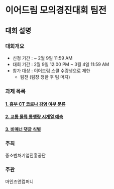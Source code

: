 # 이어드림 모의경진대회 팀전

## 대회 설명

### 대회개요

* 신청 기간 : ~ 2월 9일 11:59 AM
* 대회 기간 : 2월 9일 12:00 PM ~ 3월 4일 11:59 AM
* 참가 대상 : 이어드림 스쿨 수강생으로 제한
  * 팀전 (팀장 정한 후 팀 머지)

### 과제 목록

#### [1. 흉부 CT 코로나 감염 여부 분류](https://github.com/Hyeok95/Yeardream_AI_project/tree/main/%ED%9D%89%EB%B6%80CT%EB%A5%BC%20%EC%9D%B4%EC%9A%A9%ED%95%9C%20%EC%BD%94%EB%A1%9C%EB%82%98%20%EA%B0%90%EC%97%BC%20%EC%97%AC%EB%B6%80%20%EB%B6%84%EB%A5%98)

#### [2. 교통 물류 통행량 시계열 예측](https://github.com/Hyeok95/Yeardream_AI_Team_Project/tree/main/%EA%B5%90%ED%86%B5%20%EB%AC%BC%EB%A5%98%20%ED%86%B5%ED%96%89%EB%9F%89%20%EC%8B%9C%EA%B3%84%EC%97%B4%20%EC%98%88%EC%B8%A1)

#### [3. 비매너 댓글 식별](https://github.com/Hyeok95/Yeardream_AI_Team_Project/tree/main/%EB%B9%84%EB%A7%A4%EB%84%88_%EB%8C%93%EA%B8%80_%EC%8B%9D%EB%B3%84)


### 주최
중소벤처기업진흥공단

### 주관
마인즈앤컴퍼니
